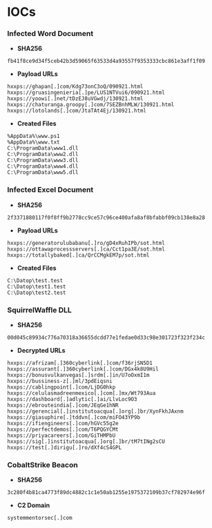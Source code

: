 # IOCs

### Infected Word Document

* **SHA256**
```text
fb41f8ce9d34f5ceb42b3d59065f63533d4a93557f9353333cbc861e3aff1f09
```

* **Payload URLs**
```text
hxxps://ghapan[.]com/Kdg73onC3oQ/090921.html
hxxps://gruasingenieria[.]pe/LUS1NTVui6/090921.html
hxxps://yoowi[.]net/tDzEJ8uVGwdj/130921.html
hxxps://chaturanga.groopy[.]com/7SEZBnhMLW/130921.html
hxxps://lotolands[.]com/JtaTAt4Ej/130921.html
```

* **Created Files**
```text
%AppData%\www.ps1
%AppData%\www.txt
C:\ProgramData\www1.dll
C:\ProgramData\www2.dll
C:\ProgramData\www3.dll
C:\ProgramData\www4.dll
C:\ProgramData\www5.dll
```

### Infected Excel Document

* **SHA256**
```text
2f3371880117f0f8ff9b2778cc9ce57c96ce400afa8af8bfabbf09cb138e8a28
```

* **Payload URLs**
```text
hxxps://generatorulubabanu[.]ro/gD4xRuhIPb/sot.html
hxxps://ottawaprocessservers[.]ca/Cct1pa3E/sot.html
hxxps://totallybaked[.]ca/QrCCMgkEM7p/sot.html
```

* **Created Files**
```text
C:\Datop\test.test
C:\Datop\test1.test
C:\Datop\test2.test
```

### SquirrelWaffle DLL

* **SHA256**
```text
00d045c89934c776a70318a36655dcdd77e1fedae0d33c98e301723f323f234c
```

* **Decrypted URLs**
```text
hxxps://afrizam[.]360cyberlink[.]com/f36rjSN5D1
hxxps://assurant[.]360cyberlink[.]com/DGx4k8U9Hil
hxxps://bonusvulkanvegas[.]srdm[.]in/U7oOxmI1m
hxxps://bussiness-z[.]ml/3pdEiqsni
hxxps://cablingpoint[.]com/LjDG0hkp
hxxps://celulasmadreenmexico[.]com[.]mx/Wt793Aua
hxxps://dashboard[.]adlytic[.]ai/LlvLoc9O3
hxxps://ebrouteindia[.]com/JEqGe1hNR
hxxps://gerencial[.]institutoacqua[.]org[.]br/XynFkhJAxnm
hxxps://giasuphire[.]tddvn[.]com/miFO43YP9b
hxxps://ifiengineers[.]com/hGVc55g2e
hxxps://perfectdemos[.]com/T6PQGYCMt
hxxps://priyacareers[.]com/GiTHMPbU
hxxps://sig[.]institutoacqua[.]org[.]br/tM7tINg2sCU
hxxps://test[.]dirigu[.]ro/dXf4cS4GPL
```

### CobaltStrike Beacon

* **SHA256**
```text
3c280f4b81ca4773f89dc4882c1c1e50ab1255e1975372109b37cf782974e96f
```

* **C2 Domain**
```text
systemmentorsec[.]com
```